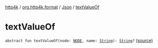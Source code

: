 [http4k](../../index.md) / [org.http4k.format](../index.md) / [Json](index.md) / [textValueOf](./text-value-of.md)

# textValueOf

`abstract fun textValueOf(node: `[`NODE`](index.md#NODE)`, name: `[`String`](https://kotlinlang.org/api/latest/jvm/stdlib/kotlin/-string/index.html)`): `[`String`](https://kotlinlang.org/api/latest/jvm/stdlib/kotlin/-string/index.html)`?` [(source)](https://github.com/http4k/http4k/blob/master/http4k-core/src/main/kotlin/org/http4k/format/Json.kt#L80)